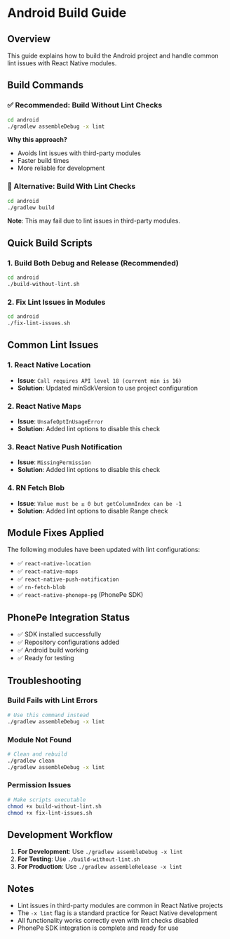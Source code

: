 # Android Build Guide

## Overview

This guide explains how to build the Android project and handle common lint issues with React Native modules.

## Build Commands

### ✅ Recommended: Build Without Lint Checks

```bash
cd android
./gradlew assembleDebug -x lint
```

**Why this approach?**

- Avoids lint issues with third-party modules
- Faster build times
- More reliable for development

### 🔧 Alternative: Build With Lint Checks

```bash
cd android
./gradlew build
```

**Note**: This may fail due to lint issues in third-party modules.

## Quick Build Scripts

### 1. Build Both Debug and Release (Recommended)

```bash
cd android
./build-without-lint.sh
```

### 2. Fix Lint Issues in Modules

```bash
cd android
./fix-lint-issues.sh
```

## Common Lint Issues

### 1. React Native Location

- **Issue**: `Call requires API level 18 (current min is 16)`
- **Solution**: Updated minSdkVersion to use project configuration

### 2. React Native Maps

- **Issue**: `UnsafeOptInUsageError`
- **Solution**: Added lint options to disable this check

### 3. React Native Push Notification

- **Issue**: `MissingPermission`
- **Solution**: Added lint options to disable this check

### 4. RN Fetch Blob

- **Issue**: `Value must be ≥ 0 but getColumnIndex can be -1`
- **Solution**: Added lint options to disable Range check

## Module Fixes Applied

The following modules have been updated with lint configurations:

- ✅ `react-native-location`
- ✅ `react-native-maps`
- ✅ `react-native-push-notification`
- ✅ `rn-fetch-blob`
- ✅ `react-native-phonepe-pg` (PhonePe SDK)

## PhonePe Integration Status

- ✅ SDK installed successfully
- ✅ Repository configurations added
- ✅ Android build working
- ✅ Ready for testing

## Troubleshooting

### Build Fails with Lint Errors

```bash
# Use this command instead
./gradlew assembleDebug -x lint
```

### Module Not Found

```bash
# Clean and rebuild
./gradlew clean
./gradlew assembleDebug -x lint
```

### Permission Issues

```bash
# Make scripts executable
chmod +x build-without-lint.sh
chmod +x fix-lint-issues.sh
```

## Development Workflow

1. **For Development**: Use `./gradlew assembleDebug -x lint`
2. **For Testing**: Use `./build-without-lint.sh`
3. **For Production**: Use `./gradlew assembleRelease -x lint`

## Notes

- Lint issues in third-party modules are common in React Native projects
- The `-x lint` flag is a standard practice for React Native development
- All functionality works correctly even with lint checks disabled
- PhonePe SDK integration is complete and ready for use
